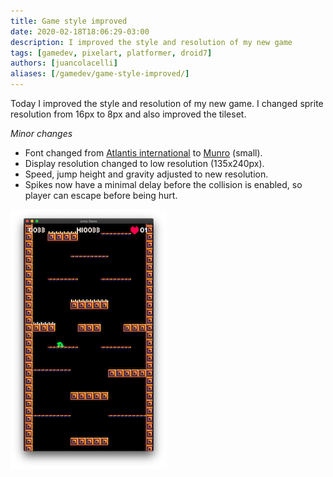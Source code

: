 ```yaml
---
title: Game style improved
date: 2020-02-18T18:06:29-03:00
description: I improved the style and resolution of my new game
tags: [gamedev, pixelart, platformer, droid7]
authors: [juancolacelli]
aliases: [/gamedev/game-style-improved/]
---
```


Today I improved the style and resolution of my new game. I changed sprite resolution from 16px to 8px and also improved the tileset.

*Minor changes*
- Font changed from [Atlantis international](https://www.ffonts.net/Atlantis-International.font) to [Munro](https://www.ffonts.net/Munro.font) (small).
- Display resolution changed to low resolution (135x240px).
- Speed, jump height and gravity adjusted to new resolution.
- Spikes now have a minimal delay before the collision is enabled, so player can escape before being hurt.

![Game screenshot](screenshot.png)
